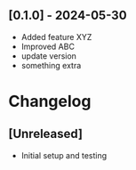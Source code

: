 ## [0.1.0] - 2024-05-30
- Added feature XYZ
- Improved ABC
- update version 
- something extra

# Changelog

## [Unreleased]
- Initial setup and testing
